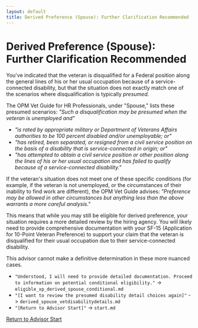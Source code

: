 ```yaml
---
layout: default
title: Derived Preference (Spouse): Further Clarification Recommended
---
```


# Derived Preference (Spouse): Further Clarification Recommended

You've indicated that the veteran is disqualified for a Federal position along the general lines of his or her usual occupation because of a service-connected disability, but that the situation does not exactly match one of the scenarios where disqualification is typically *presumed*.

The OPM Vet Guide for HR Professionals, under "Spouse," lists these presumed scenarios:
*"Such a disqualification may be presumed when the veteran is unemployed and"*
*   *"is rated by appropriate military or Department of Veterans Affairs authorities to be 100 percent disabled and/or unemployable; or"*
*   *"has retired, been separated, or resigned from a civil service position on the basis of a disability that is service-connected in origin; or"*
*   *"has attempted to obtain a civil service position or other position along the lines of his or her usual occupation and has failed to qualify because of a service-connected disability."*

If the veteran's situation does not meet one of these specific conditions (for example, if the veteran is not unemployed, or the circumstances of their inability to find work are different), the OPM Vet Guide advises:
*"Preference may be allowed in other circumstances but anything less than the above warrants a more careful analysis."*

This means that while you may still be eligible for derived preference, your situation requires a more detailed review by the hiring agency. You will likely need to provide comprehensive documentation with your SF-15 (Application for 10-Point Veteran Preference) to support your claim that the veteran is disqualified for their usual occupation due to their service-connected disability.

This advisor cannot make a definitive determination in these more nuanced cases.

*   `"Understood, I will need to provide detailed documentation. Proceed to information on potential conditional eligibility."` -> `eligible_xp_derived_spouse_conditional.md`
*   `"[I want to review the presumed disability detail choices again]"` -> `derived_spouse_vetdisabilitydetails.md`
*   `"[Return to Advisor Start]"` -> `start.md`

[Return to Advisor Start](./start.md)
